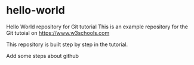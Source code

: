 # hello-world
Hello World repository for Git tutorial
This is an example repository for the Git tutoial on https://www.w3schools.com

This repository is built step by step in the tutorial.

Add some steps about github
